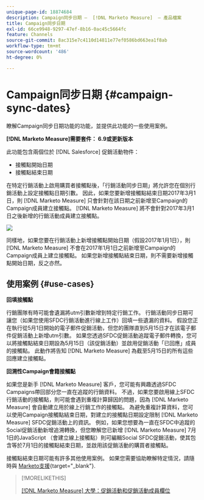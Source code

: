 ```yaml
---
unique-page-id: 18874684
description: Campaign同步日期 —  [!DNL Marketo Measure]  — 產品檔案
title: Campaign同步日期
exl-id: 66ce9948-9297-47ef-8b16-0ac45c5664fc
feature: Channels
source-git-commit: 8ac315e7c4110d14811e77ef0586bd663ea1f8ab
workflow-type: tm+mt
source-wordcount: '486'
ht-degree: 0%

---
```


# Campaign同步日期 {#campaign-sync-dates}

瞭解Campaign同步日期功能的功能，並提供此功能的一些使用案例。

**[!DNL Marketo Measure]需要套件： 6.9或更新版本**

此功能包含兩個位於 [!DNL Salesforce] 促銷活動物件：

* 接觸點開始日期
* 接觸點結束日期

在特定行銷活動上啟用購買者接觸點後，「行銷活動同步日期」將允許您在個別行銷活動上設定接觸點日期引數。 因此，如果您要新增接觸點結束日期2017年3月1日，則 [!DNL Marketo Measure] 只會針對在該日期之前新增至Campaign的Campaign成員建立接觸點。 [!DNL Marketo Measure] 將不會針對2017年3月1日之後新增的行銷活動成員建立接觸點。

![](assets/1.gif)

同樣地，如果您要在行銷活動上新增接觸點開始日期（假設2017年1月1日），則 [!DNL Marketo Measure] 不會在2017年1月1日之前新增至Campaign的Campaign成員上建立接觸點。 如果您新增接觸點結束日期，則不需要新增接觸點開始日期，反之亦然。

## 使用案例 {#use-cases}

**回填接觸點**

行銷團隊有時可能會遺漏將utm引數新增到特定行銷工作。 行銷活動同步日期可讓您（如果您使用SFDC行銷活動進行線上工作）回填一些遺漏的資料。 假設您正在執行從5月1日開始的電子郵件促銷活動，但您的團隊直到5月15日才在該電子郵件促銷活動上新增utm引數。 如果您透過SFDC促銷活動追蹤電子郵件轉換，您可以將接觸點結束日期設為5月15日（該促銷活動）並啟用促銷活動「已回應」成員的接觸點。 此動作將告知 [!DNL Marketo Measure] 為截至5月15日的所有這些回應建立接觸點。

**回溯性Campaign會籍接觸點**

如果您是新手 [!DNL Marketo Measure] 客戶，您可能有興趣透過SFDC Campaigns帶回部分您一直在追蹤的行銷資料。 不過，如果您要啟用線上SFDC行銷活動的接觸點，則可能會遇到重複計算歸因的問題，因為 [!DNL Marketo Measure] 會自動建立用於線上行銷工作的接觸點。 為避免重複計算資料，您可以使用Campaign接觸點結束日期，對建立的接觸點日期設定限制 [!DNL Marketo Measure] SFDC促銷活動上的資訊。 例如，如果您想要為一直在SFDC中追蹤的Social促銷活動新增追溯轉換，但您瞭解您已新增 [!DNL Marketo Measure] 7月1日的JavaScript （會建立線上接觸點）則可編輯Social SFDC促銷活動，使其包含等於7月1日的接觸點結束日期，並啟用該促銷活動的購買者接觸點。

接觸點結束日期可能有許多其他使用案例。 如果您需要協助瞭解特定情況，請隨時與 [Marketo支援](https://nation.marketo.com/t5/support/ct-p/Support){target="_blank"}.

>[!MORELIKETHIS]
>
>[[!DNL Marketo Measure] 大學：促銷活動和促銷活動成員欄位](https://learn.bizible.com/2-bizible-customization/137720https://universityonline.marketo.com/courses/bizible-fundamentals-channel-management/#/page/5c63007334d9f0367662b758)

